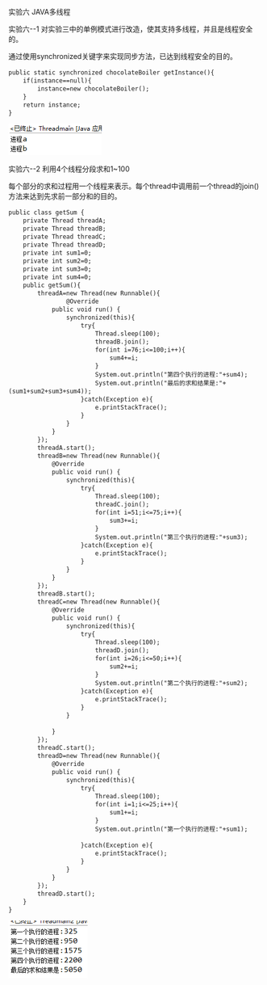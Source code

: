 
实验六 JAVA多线程

实验六--1 对实验三中的单例模式进行改造，使其支持多线程，并且是线程安全的。

通过使用synchronized关键字来实现同步方法，已达到线程安全的目的。

	public static synchronized chocolateBoiler getInstance(){
		if(instance==null){
			instance=new chocolateBoiler();
		}
		return instance;
	}
	
![](https://github.com/lin460334638/test/raw/master/实验截图/Threadmain1.png)

实验六--2 利用4个线程分段求和1~100 

每个部分的求和过程用一个线程来表示。每个thread中调用前一个thread的join()方法来达到先求前一部分和的目的。

	public class getSum {
		private Thread threadA;
		private Thread threadB;
		private Thread threadC;
		private Thread threadD;
		private int sum1=0;
		private int sum2=0;
		private int sum3=0;
		private int sum4=0;
		public getSum(){
			threadA=new Thread(new Runnable(){
					@Override
				public void run() {
					synchronized(this){
						try{
							Thread.sleep(100);
							threadB.join();
							for(int i=76;i<=100;i++){
								sum4+=i;
							}
							System.out.println("第四个执行的进程:"+sum4);
							System.out.println("最后的求和结果是:"+(sum1+sum2+sum3+sum4));
						}catch(Exception e){
							e.printStackTrace();
						}
					}			
				}	
			});
			threadA.start();
			threadB=new Thread(new Runnable(){
				@Override
				public void run() {
					synchronized(this){
						try{
							Thread.sleep(100);
							threadC.join();
							for(int i=51;i<=75;i++){
								sum3+=i;
							}
							System.out.println("第三个执行的进程:"+sum3);
						}catch(Exception e){
							e.printStackTrace();
						}
					}
				}	
			});
			threadB.start();		
			threadC=new Thread(new Runnable(){
				@Override
				public void run() {				
					synchronized(this){
						try{
							Thread.sleep(100);
							threadD.join();
							for(int i=26;i<=50;i++){
								sum2+=i;
							}
							System.out.println("第二个执行的进程:"+sum2);
						}catch(Exception e){
							e.printStackTrace();
						}
					}

				}
			});
			threadC.start();
			threadD=new Thread(new Runnable(){
				@Override
				public void run() {
					synchronized(this){
						try{
							Thread.sleep(100);
							for(int i=1;i<=25;i++){
								sum1+=i;
							}
							System.out.println("第一个执行的进程:"+sum1);

						}catch(Exception e){
							e.printStackTrace();
						}
					}
				}
			});
			threadD.start();							
		}
	}

![](https://github.com/lin460334638/test/raw/master/实验截图/Threadmain2.png)
